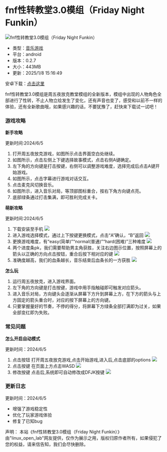 # fnf性转教堂3.0模组（Friday Night Funkin）

![fnf性转教堂3.0模组（Friday Night Funkin）](http://i-2.kuai8.com/2023/0406/8cb40b8727594610a0bb0ad88307a8e6.png)

- 类型：[音乐游戏](http://shouyou.kuai8.com/azgame/yyyx/)
- 平台：android
- 版本：0.2.7
- 大小：443MB
- 更新：2025/1/8 15:16:49

安卓下载：[点击这里](http://kuai8.kuai8ptdown.gongwei511.top:8025/game/picoznq.apk?tk=kDM5QjYykzYyUmYxIDZ5MWOzIDZ5IDZwMTYxAjMhFDZ852b812bj5COpFWdrxnNzQTN1gjNzcTM)

fnf性转教堂3.0模组是周五夜放克教堂模组的全新版本，模组中出现的人物角色全部进行了性转，不止人物立绘发生了变化，还有声音也变了，感受和以前不一样的体验，还有全新歌曲哦，如果感兴趣的话，不要犹豫了，赶快来下载试一试吧！

### 游戏攻略

**新手攻略**

更新时间:2024/6/5

1. 打开周五夜放克游戏，如图所示点击界面空白处继续。
2. 如图所示，点击左侧上下键选择故事模式，点击右侧A键确定。
3. 左下角的方向键是打击按键，右侧可以调整游戏难度，选择完成后点击A键开始游戏。
4. 如图所示，点击字幕进行游戏对话交互。
5. 点击麦克风切换音乐。
6. 如图所示，进入音乐对局，等顶部图标重合，按右下角方向键点亮。
7. 底部绿条通过打击集满，即可胜利完成关卡。

**萌新攻略**

更新时间:2024/6/5

1. 下载安装至手机
   ![](http://i-3.kuai8.com/2024/0605/4134e5e199c7627e62bd21b95b032372.png)
2. 进入游戏选择模式，通过上下按键更换模式，点击“A”确认，“B”返回
   ![](http://i-3.kuai8.com/2024/0605/f0f94c90c8beb435e76ab5a00ff2e4e6.png)
3. 更换游戏难度，有“easy(简单)”“normal(普通)”“hard(困难)”三种难度
   ![](http://i-3.kuai8.com/2024/0605/afa5197a913b901c90cf0a246476247a.png)
4. 两个进度条pk，我们需要帮助男主角获胜，关注右边图示位置，按照屏幕上的箭头以正确的方向点击按钮，重合后按下相对应的键
   ![](http://i-3.kuai8.com/2024/0605/b2f014896b46bf887736ea7eb211fab1.png)
5. 准确度越高，我们的血条越长，音乐结束后血条长的一方获胜
   ![](http://i-3.kuai8.com/2024/0605/c437f605fa426bd6a3c0e9c039bdeeb9.png)

**怎么玩**

1. 运行周五夜放克，进入游戏界面。
2. 左下角的方向键是打击按键，游戏中用手指触碰即可触发对应箭头。
3. 进入音乐对局，方向键头会逐渐从屏幕下方升到屏幕上方，在下方的箭头与上方固定的箭头重合时，对应的按下屏幕上的方向键。
4. 只要掌握量好的节奏，不停的得分，将屏幕下方绿条全部打满即为过关，如果全部变红即为失败。

### 常见问题

**怎么开启自动模式**

更新时间：2024/6/5

1. 点击按钮 打开周五夜放克游戏,点击开始游戏,进入后,点击底部的options
   ![](http://i-3.kuai8.com/2024/0605/bb9490ecbf3d390db6692804f840c218.png)
2. 点击按键 在页面上方点击WASD
   ![](http://i-3.kuai8.com/2024/0605/b86d58ced5d801148c71ff4b5199c2cb.png)
3. 修改按键 点击后,系统即可自动修改成DFJK按键
   ![](http://i-3.kuai8.com/2024/0605/d0929fde1d710605c185cb330cc84a72.png)

### 更新日志

更新时间：2024/6/5

- 增强了游戏稳定性
- 优化了玩家游戏体验
- 修复了已知bug

声明： 本站《fnf性转教堂3.0模组（Friday Night Funkin）》由"linux_open_lab"网友提供，仅作为展示之用，版权归原作者所有，如果侵犯了您的权益，请来信告知，我们会尽快删除。
<!-- tcd_original_link http://shouyou.kuai8.com/game/478276.html -->
